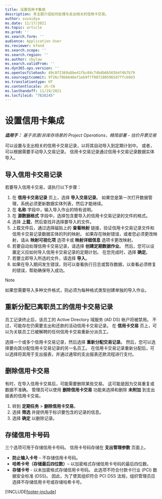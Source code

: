 ```yaml
---
title: 设置信用卡集成
description: 本主题介绍如何处理与支出相关的信用卡交易。
author: suvaidya
ms.date: 11/17/2021
ms.topic: article
ms.prod: ''
ms.search.form: ''
audience: Application User
ms.reviewer: kfend
ms.search.scope: ''
ms.search.region: ''
ms.author: shylaw
ms.search.validFrom: ''
ms.dyn365.ops.version: ''
ms.openlocfilehash: 49c8f2369a8be41fbc04c74bdb6b565b4f4b7b79
ms.sourcegitcommit: 9f26cf8bb640af1eb9f7f0872805965d7ffcb9d3
ms.translationtype: HT
ms.contentlocale: zh-CN
ms.lasthandoff: 11/19/2021
ms.locfileid: "7826245"
---
```

# <a name="set-up-credit-card-integration"></a>设置信用卡集成

_**适用于：** 基于资源/非库存场景的 Project Operations，精简部署 - 估价开票交易_

可以设置与支出相关的信用卡交易记录，以将其自动导入到定期计划中。 或者，可以根据需要手动导入交易记录。 信用卡交易记录通过信用卡交易记录数据实体导入。

## <a name="import-credit-card-transactions"></a>导入信用卡交易记录

若要导入信用卡交易，请执行以下步骤：

1. 在 **信用卡交易记录** 页上，选择 **导入交易记录**。 如果您是第一次打开数据管理，系统必须更新数据实体列表，然后才能继续。
2. 在 **名称** 字段中，输入导入作业的特有说明。
3. 在 **源数据格式** 字段中，选择包含要导入的信用卡交易记录的文件的格式。
4. 选择 **上载**，然后查找并选择要导入的文件。
5. 上载文件后，通过选择磁贴上的 **查看映射** 链接，验证信用卡交易记录文件和信用卡交易记录数据实体的列的映射。 如果存在映射错误，或者您必须更改映射，请从 **映射可视化项** 选项卡或 **映射详细信息** 选项卡更改映射。
6. 若要自动处理信用卡交易记录，请选择 **创建定期数据作业**。 然后，您可以设置定义应如何导入信用卡交易记录的定期计划。 在您完成时，选择 **确定**。
7. 若要立即导入所选的文件，请选择 **导入**。
8. 如果在导入期间发生错误，则可以查看执行日志或暂存数据，以查看必须修复的错误，帮助确保导入成功。

> [!NOTE]
> 如果您需要导入多种文件格式，则必须为每种格式类型创建单独的导入作业。

## <a name="reassign-the-credit-card-transactions-for-terminated-employees"></a>重新分配已离职员工的信用卡交易记录

员工记录终止后，该员工的 Active Directory 域服务 (AD DS) 帐户将被禁用。 不过，可能存在仍需要支出和还款的活动信用卡交易记录。 在 **信用卡交易** 页上，可以为关联员工已被解聘的任何信用卡交易重新分派员工。

选择一个或多个信用卡交易记录，然后选择 **重新分配交易记录**。 然后，您可以选择要向其分配信用卡交易记录的另一名员工。 在信用卡交易记录重新分配后，可以选择将其用于支出报表，并通过通常的支出报表还款流程进行支付。

## <a name="delete-credit-card-transactions"></a>删除信用卡交易 

有时，在导入信用卡交易后，可能需要删除某些交易。 这可能是因为交易重复或数据不准确。 管理员可以使用 **删除信用卡交易** 功能来选择和删除 **未附加** 到支出报表的信用卡交易。 

1. 转到 **定期任务** > **删除信用卡交易**。
2. 选择 **筛选** 并提供用于标识要包含的记录的信息。
3. 选择 **确定** 以删除记录。 

## <a name="storing-credit-card-numbers"></a>存储信用卡号码

三个选项可用于存储信用卡号码。 信用卡号码存储在 **支出管理参数** 页面上。

- **防止输入卡号** – 不存储信用卡号码。
- **哈希卡号（存储最后四位数）**– 以加密格式存储信用卡号码的最后四位数。
- **存储卡号** - 以未加密格式存储信用卡号码。 此选项不符合付款卡行业 (PCI) 数据安全标准 (DSS)。 因此，为了使其组织符合 PCI DSS 法规，组织管理员应选择不存储信用卡号或存储哈希卡号。

[!INCLUDE[footer-include](../includes/footer-banner.md)]
